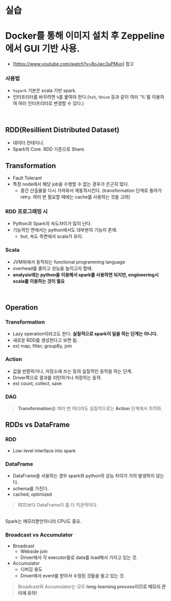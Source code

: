 # 실습

# Docker를 통해 이미지 설치 후 Zeppeline에서 GUI 기반 사용.
- [https://www.youtube.com/watch?v=8oJwc3uPMvo] 참고

### 사용법
- `%spark` 기본은 scala 기반 spark.
- 인터프리터를 바꾸려면 `%`를 붙여야 한다.(`%sh`, `%hive` 등과 같이 여러 '%'를 이용하여 여러 인터프리터로 변경할 수 있다.)

<br>

## RDD(Resillient Distributed Dataset)
- 데이터 컨테이너.
- Spark의 Core. RDD 기준으로 Share.

## Transformation
- Fault Tolerant
- 특정 node에서 해당 job을 수행할 수 없는 경우가 은근히 많다.
  - 중간 산출물을 다시 가져와서 재동작시킨다. (transformation 단계로 돌아가 retry. 여러 번 필요할 때에는 cache를 사용하는 것을 고려)

### RDD 프로그래밍 시 
- Python과 Spark의 속도차이가 많이 난다.
- 기능적인 면에서는 python에서도 대부분의 기능이 존재.
  - but, 속도 측면에서 scala가 유리.

### Scala
- JVM위에서 동작되는 functional programming language
- overhead를 줄이고 성능을 높이고자 할때.
- **analysis에는 python을 이용해서 spark를 사용하면 되지만, engineering시 scala를 이용하는 것이 필요**

<br>

## Operation

### Transformation
  - Lazy operation이라고도 한다. **실질적으로 spark이 일을 하는 단계는 아니다.**
  - 새로운 RDD를 생성한다고 보면 됨.
  - ex) map, filter, groupBy, join

### Action
  - 값을 반환하거나, 저장소에 쓰는 등의 실질적인 동작을 하는 단계.
  - Driver쪽으로 결과를 리턴하거나 저장하는 동작.
  - ex) count, collect, save

### DAG 
> **Transformation**을 여러 번 하더라도 실질적으로는 **Action** 단계에서 최적화.

## RDDs vs DataFrame

### RDD
- Low-level interface into spark

### DataFrame
- DataFrame을 사용하는 경우 spark와 python의 성능 차이가 거의 발생하지 않는다.
- schema를 가진다.
- cached, optimized

> RDD보다 DataFrame이 좀 더 직관적이다.


<br>
Spark는 메모리뿐만아니라 CPU도 중요.

### Broadcast vs Accumulator

- Broadcast
  - Webside join
  - Driver에서 각 executor들로 data를 load해서 가지고 있는 것.
- Accumulator
  - 디버깅 용도
  - Driver에서 event를 받아서 수정된 것들을 들고 있는 것.

> Broadcast와 Accumulator는 모두 **long-learning process이므로 메모리 관리에 유의!**